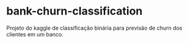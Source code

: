 # bank-churn-classification
Projeto do kaggle de classificação binária para previsão de churn dos clientes em um banco.
